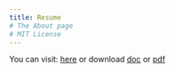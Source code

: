 ```yaml
---
title: Resume
# The About page
# MIT License
---
```


You can visit: [here](https://vikassri.in/resume) or download [doc](../Vikas_Hadoop_Architect.doc) or [pdf](../Vikas_Hadoop_Architect.pdf)  